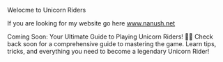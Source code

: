 Welocme to Unicorn Riders

If you are looking for my website go here
www.nanush.net

Coming Soon: Your Ultimate Guide to Playing Unicorn Riders! 🌈🦄
Check back soon for a comprehensive guide to mastering the game. Learn tips, tricks, and everything you need to become a legendary Unicorn Rider!
